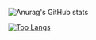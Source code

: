 ![Anurag's GitHub stats](https://github-readme-stats.vercel.app/api?username=ShintaroOba&count_private=true&show_icons=true&theme=ayu-mirage)


[![Top Langs](https://github-readme-stats.vercel.app/api/top-langs/?username=ShintaroOba)](https://github.com/anuraghazra/github-readme-stats)
